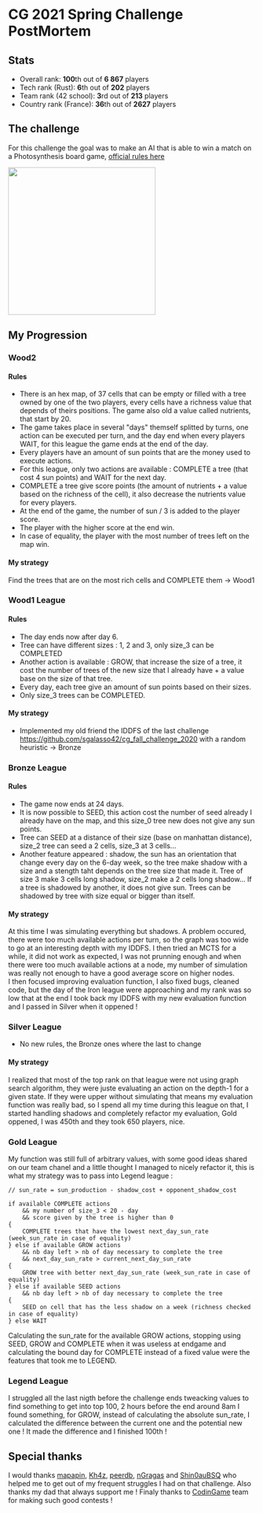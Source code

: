 # CG 2021 Spring Challenge PostMortem

## Stats
* Overall rank: <strong>100</strong>th out of <strong>6 867</strong> players
* Tech rank (Rust): <strong>6</strong>th out of <strong>202</strong> players
* Team rank (42 school): <strong>3</strong>rd out of <strong>213</strong> players
* Country rank (France): <strong>36</strong>th out of <strong>2627</strong> players

## The challenge
For this challenge the goal was to make an AI that is able to win a match on a Photosynthesis board game, <a href=https://www.codingame.com/challengereport/3371192040f5be56acaf8c1ad3e8d4f347bb82da>official rules here</a>
<div><img src="demo.gif" width="300"/></div>

## My Progression
### Wood2
#### Rules
* There is an hex map, of 37 cells that can be empty or filled with a tree owned by one of the two players, every cells have a richness value that depends of theirs positions. The game also old a value called nutrients, that start by 20.
* The game takes place in several "days" themself splitted by turns, one action can be executed per turn, and the day end when every players WAIT, for this league the game ends at the end of the day.
* Every players have an amount of sun points that are the money used to execute actions.
* For this league, only two actions are available : COMPLETE a tree (that cost 4 sun points) and WAIT for the next day.
* COMPLETE a tree give score points (the amount of nutrients + a value based on the richness of the cell), it also decrease the nutrients value for every players.
* At the end of the game, the number of sun / 3 is added to the player score.
* The player with the higher score at the end win.
* In case of equality, the player with the most number of trees left on the map win.
#### My strategy
Find the trees that are on the most rich cells and COMPLETE them -> Wood1
### Wood1 League
#### Rules
* The day ends now after day 6.
* Tree can have different sizes : 1, 2 and 3, only size_3 can be COMPLETED
* Another action is available : GROW, that increase the size of a tree, it cost the number of trees of the new size that I already have + a value base on the size of that tree.
* Every day, each tree give an amount of sun points based on their sizes.
* Only size_3 trees can be COMPLETED.
#### My strategy
* Implemented my old friend the IDDFS of the last challenge <a>https://github.com/sgalasso42/cg_fall_challenge_2020</a> with a random heuristic -> Bronze
### Bronze League
#### Rules
* The game now ends at 24 days.
* It is now possible to SEED, this action cost the number of seed already I already have on the map, and this size_0 tree new does not give any sun points.
* Tree can SEED at a distance of their size (base on manhattan distance), size_2 tree can seed a 2 cells, size_3 at 3 cells...
* Another feature appeared : shadow, the sun has an orientation that change every day on the 6-day week, so the tree make shadow with a size and a stength taht depends on the tree size that made it. Tree of size 3 make 3 cells long shadow, size_2 make a 2 cells long shadow... If a tree is shadowed by another, it does not give sun. Trees can be shadowed by tree with size equal or bigger than itself.
#### My strategy
At this time I was simulating everything but shadows. A problem occured, there were too much available actions per turn, so the graph was too wide to go at an interesting depth with my IDDFS. I then tried an MCTS for a while, it did not work as expected, I was not prunning enough and when there were too much available actions at a node, my number of simulation was really not enough to have a good average score on higher nodes.<br>
I then focused improving evaluation function, I also fixed bugs, cleaned code, but the day of the Iron league were approaching and my rank was so low that at the end I took back my IDDFS with my new evaluation function and I passed in Silver when it oppened !
### Silver League
* No new rules, the Bronze ones where the last to change
#### My strategy
I realized that most of the top rank on that league were not using graph search algorithm, they were juste evaluating an action on the depth-1 for a given state. If they were upper without simulating that means my evaluation function was really bad, so I spend all my time during this league on that, I started handling shadows and completely refactor my evaluation, Gold oppened, I was 450th and they took 650 players, nice.
### Gold League
My function was still full of arbitrary values, with some good ideas shared on our team chanel and a little thought I managed to nicely refactor it, this is what my strategy was to pass into Legend league :
```
// sun_rate = sun_production - shadow_cost + opponent_shadow_cost

if available COMPLETE actions
    && my number of size_3 < 20 - day
    && score given by the tree is higher than 0
{
    COMPLETE trees that have the lowest next_day_sun_rate (week_sun_rate in case of equality)
} else if available GROW actions
    && nb day left > nb of day necessary to complete the tree
    && next_day_sun_rate > current_next_day_sun_rate
{
    GROW tree with better next_day_sun_rate (week_sun_rate in case of equality)
} else if available SEED actions
    && nb day left > nb of day necessary to complete the tree
{
    SEED on cell that has the less shadow on a week (richness checked in case of equality)
} else WAIT
```
Calculating the sun_rate for the available GROW actions, stopping using SEED, GROW and COMPLETE when it was useless at endgame and calculating the bound day for COMPLETE instead of a fixed value were the features that took me to LEGEND.

### Legend League
I struggled all the last nigth before the challenge ends tweacking values to find something to get into top 100, 2 hours before the end around 8am I found something, for GROW, instead of calculating the absolute sun_rate, I calculated the difference between the current one and the potential new one ! It made the difference and I finished 100th !

## Special thanks

I would thanks <a href="https://github.com/mapapin">mapapin<a/>, <a href="https://github.com/kh42z">Kh4z<a/>, <a href="https://github.com/pde-bakk">peerdb<a/>, <a href="https://github.com/Rush-iam?tab=repositories">nGragas<a/> and <a href="https://github.com/rmarracc">Shin0auBSQ<a/> who helped me to get out of my frequent struggles I had on that challenge. Also thanks my dad that always support me ! Finaly thanks to <a href="https://www.codingame.com/home">CodinGame</a> team for making such good contests !

